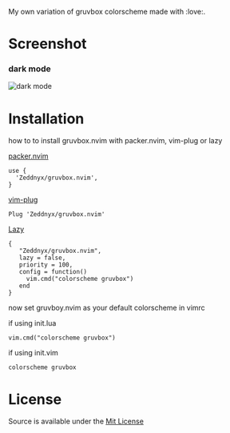 My own variation of gruvbox colorscheme made with :love:.

# Screenshot

### dark mode

![dark mode](./assets/gruvbox.png)

# Installation

how to to install gruvbox.nvim with packer.nvim, vim-plug or lazy

[packer.nvim](https://github.com/wbthomason/packer.nvim)

```
use {
  'Zeddnyx/gruvbox.nvim',
}

```

[vim-plug](https://github.com/junegunn/vim-plug)

```
Plug 'Zeddnyx/gruvbox.nvim'
```

[Lazy](https://github.com/folke/lazy.nvim.git)

```
{
   "Zeddnyx/gruvbox.nvim",
   lazy = false,
   priority = 100,
   config = function()
     vim.cmd("colorscheme gruvbox")
   end
}
```

now set gruvboy.nvim as your default colorscheme in vimrc

if using init.lua

```
vim.cmd("colorscheme gruvbox")
```

if using init.vim

```
colorscheme gruvbox
```

# License

Source is available under the [Mit License](https://github.com/mnabila/gruvboy.nvim/blob/main/LICENSE)
